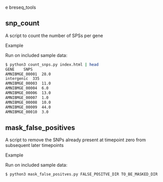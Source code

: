 e breseq_tools


## snp_count
A script to count the number of SPSs per gene

Example

Run on included sample data:
```sh
$ python3 count_snps.py index.html | head
GENE	SNPS
AMNIBMGE_00001	28.0
intergenic	335
AMNIBMGE_00003	11.0
AMNIBMGE_00004	6.0
AMNIBMGE_00006	13.0
AMNIBMGE_00007	1.0
AMNIBMGE_00008	10.0
AMNIBMGE_00009	44.0
AMNIBMGE_00010	3.0
```


## mask_false_positives
A script to remove the SNPs already present at timepoint zero from subsequent later timepoints

Example

Run on included sample data:
```sh
$ python3 mask_false_positves.py FALSE_POSITVE_DIR TO_BE_MASKED_DIR

```
